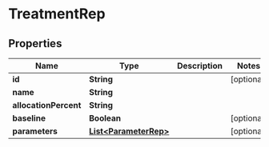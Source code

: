 

# TreatmentRep


## Properties

Name | Type | Description | Notes
------------ | ------------- | ------------- | -------------
**id** | **String** |  |  [optional]
**name** | **String** |  | 
**allocationPercent** | **String** |  | 
**baseline** | **Boolean** |  |  [optional]
**parameters** | [**List&lt;ParameterRep&gt;**](ParameterRep.md) |  |  [optional]




